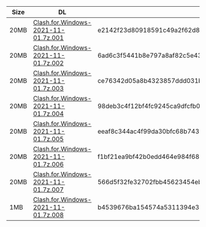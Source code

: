 |    Size   |     DL  | sha512sum |
|  ---  |  ---  |  ---  |
| 20MB | [Clash.for.Windows-2021-11-01.7z.001](https://cdn.jsdelivr.net/gh/appleians/cfw_m1@main/Clash.for.Windows-2021-11-01.7z.001) | e2142f23d80918591c49a2f62d8d5418e080ff0ec003246113e6e40979a1f12f133a5f2ce611c51d9e192db18bdfaec5b026f7e0161b2fc1ec37cc952f1372c9 |
| 20MB | [Clash.for.Windows-2021-11-01.7z.002](https://cdn.jsdelivr.net/gh/appleians/cfw_m1@main/Clash.for.Windows-2021-11-01.7z.002) | 6ad6c3f5441b8e797a8af82c5e438cc25ed9723d0bd127f4a2cfd0b9ef6be1d2645c5503f7d90ae7e9a8abd38aad982bb26c888d4d374f61edce608f049c01f0 |
| 20MB | [Clash.for.Windows-2021-11-01.7z.003](https://cdn.jsdelivr.net/gh/appleians/cfw_m1@main/Clash.for.Windows-2021-11-01.7z.003) | ce76342d05a8b4323857ddd031bcdb90eb2f8fde077ceaf68af8599d03939715d611d063bece87b0f53057ca4d4068b05eabd5591ff315d1a3bbea7c09c3cbb4 |
| 20MB | [Clash.for.Windows-2021-11-01.7z.004](https://cdn.jsdelivr.net/gh/appleians/cfw_m1@main/Clash.for.Windows-2021-11-01.7z.004) | 98deb3c4f12bf4fc9245ca9dfcfb0a2787d0d6c915c44cbec655e95760f2fbfd12b4bc11898692c33d4946d819cea8645784080b8a3db741350f36bf7df5cec7 |
| 20MB | [Clash.for.Windows-2021-11-01.7z.005](https://cdn.jsdelivr.net/gh/appleians/cfw_m1@main/Clash.for.Windows-2021-11-01.7z.005) | eeaf8c344ac4f99da30bfc68b7431b252e0d5ecf8d27d8cc219620d57eef8055c3865b0fdcf98c648fe4a19c2893b5728e27df30d039783a3ac7582c677de3ee |
| 20MB | [Clash.for.Windows-2021-11-01.7z.006](https://cdn.jsdelivr.net/gh/appleians/cfw_m1@main/Clash.for.Windows-2021-11-01.7z.006) | f1bf21ea9bf42b0edd464e984f682df8bbf2eeeab33e733f7735da4adf84bc7c6ef38b45f3034931f0c05992f79c8f00346d5edb2c04fd907941e5566bdfe7b9 |
| 20MB | [Clash.for.Windows-2021-11-01.7z.007](https://cdn.jsdelivr.net/gh/appleians/cfw_m1@main/Clash.for.Windows-2021-11-01.7z.007) | 566d5f32fe32702fbb45623454ebe1a788eb5631ce47e955dbdf54079f8685ad548590297fbb5a79782e3111efab79d183e3844cd8db6f5a3eac72c2c4e19519 |
| 1MB | [Clash.for.Windows-2021-11-01.7z.008](https://cdn.jsdelivr.net/gh/appleians/cfw_m1@main/Clash.for.Windows-2021-11-01.7z.008) | b4539676ba154574a5311394e34d4e1c5521232cc96eadba847cef28efbb4666ada53718e6644f25ab7825e997b128efc70fffda1ec3ed18260ad15af8823aa1 |
